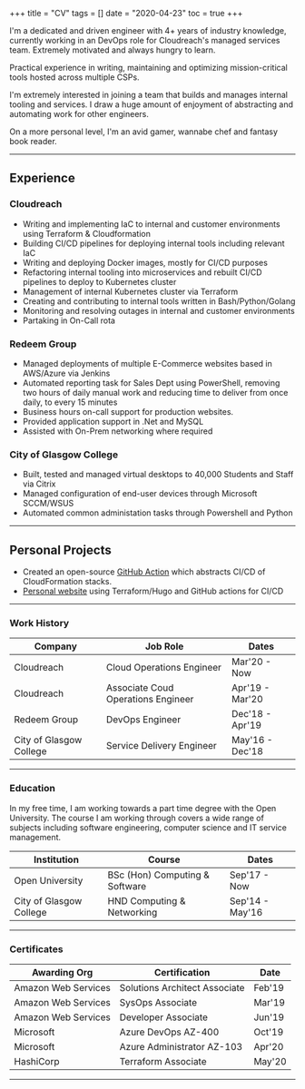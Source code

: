 +++
title = "CV"
tags = []
date = "2020-04-23"
toc = true
+++

I'm a dedicated and driven engineer with 4+ years of industry knowledge, currently working in an DevOps role for Cloudreach's managed services team. Extremely motivated and always hungry to learn.

Practical experience in writing, maintaining and optimizing mission-critical tools hosted across multiple CSPs.

I'm extremely interested in joining a team that builds and manages internal tooling and services. I draw a huge amount of enjoyment of abstracting and automating work for other engineers.

On a more personal level, I'm an avid gamer, wannabe chef and fantasy book reader.

---
## Experience

### Cloudreach

- Writing and implementing IaC to internal and customer environments using Terraform & Cloudformation
- Building CI/CD pipelines for deploying internal tools including relevant IaC
- Writing and deploying Docker images, mostly for CI/CD purposes
- Refactoring internal tooling into microservices and rebuilt CI/CD pipelines to deploy to Kubernetes cluster
- Management of internal Kubernetes cluster via Terraform
- Creating and contributing to internal tools written in Bash/Python/Golang
- Monitoring and resolving outages in internal and customer environments
- Partaking in On-Call rota

### Redeem Group

- Managed deployments of multiple E-Commerce websites based in AWS/Azure via Jenkins
- Automated reporting task for Sales Dept using PowerShell, removing two hours of daily manual work and reducing time to deliver from once daily, to every 15 minutes
- Business hours on-call support for production websites.
- Provided application support in .Net and MySQL
- Assisted with On-Prem networking where required

### City of Glasgow College

- Built, tested and managed virtual desktops to 40,000 Students and Staff via Citrix
- Managed configuration of end-user devices through Microsoft SCCM/WSUS
- Automated common administation tasks through Powershell and Python

---

## Personal Projects

- Created an open-source [GitHub Action](http://urquhart.io/projects/sceptre-action/) which abstracts CI/CD of CloudFormation stacks.
- [Personal website](http://urquhart.io) using Terraform/Hugo and GitHub actions for CI/CD

---

### Work History

| Company                 | Job Role                           | Dates            |
|-------------------------|------------------------------------|------------------|
| Cloudreach              | Cloud Operations Engineer          | Mar'20 - Now     |
| Cloudreach              | Associate Coud Operations Engineer | Apr'19 - Mar'20  |
| Redeem Group            | DevOps Engineer                    | Dec'18 - Apr'19  |
| City of Glasgow College | Service Delivery Engineer          | May'16 - Dec'18  |

---

### Education

In my free time, I am working towards a part time degree with the Open University. The course I am working through covers a wide range of subjects including software engineering, computer science and IT service management.

| Institution             | Course                         | Dates           |
|-------------------------|--------------------------------|-----------------|
| Open University         | BSc (Hon) Computing & Software | Sep'17 - Now    |
| City of Glasgow College | HND Computing & Networking     | Sep'14 - May'16 |

---

### Certificates

| Awarding Org        | Certification                 | Date   |
|---------------------|-------------------------------|--------|
| Amazon Web Services | Solutions Architect Associate | Feb'19 |
| Amazon Web Services | SysOps Associate              | Mar'19 |
| Amazon Web Services | Developer Associate           | Jun'19 |
| Microsoft           | Azure DevOps AZ-400           | Oct'19 |
| Microsoft           | Azure Administrator AZ-103    | Apr'20 |
| HashiCorp           | Terraform Associate           | May'20 |
---

